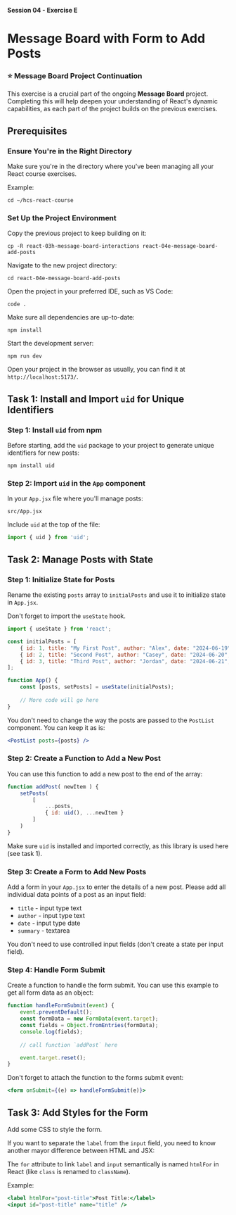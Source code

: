 **Session 04 - Exercise E**

# Message Board with Form to Add Posts

### ⭐️ Message Board Project Continuation

This exercise is a crucial part of the ongoing **Message Board** project. Completing this will help deepen your understanding of React's dynamic capabilities, as each part of the project builds on the previous exercises.

## Prerequisites

### Ensure You're in the Right Directory

Make sure you're in the directory where you've been managing all your React course exercises.

Example:
```
cd ~/hcs-react-course
```

### Set Up the Project Environment

Copy the previous project to keep building on it:
```
cp -R react-03h-message-board-interactions react-04e-message-board-add-posts
```
Navigate to the new project directory:
```
cd react-04e-message-board-add-posts
```
Open the project in your preferred IDE, such as VS Code:
```
code .
```
Make sure all dependencies are up-to-date:
```
npm install
```
Start the development server:
```
npm run dev
```
Open your project in the browser as usually, you can find it at `http://localhost:5173/`.

## Task 1: Install and Import `uid` for Unique Identifiers

### Step 1: Install `uid` from npm

Before starting, add the `uid` package to your project to generate unique identifiers for new posts:

```
npm install uid
```

### Step 2: Import `uid` in the `App` component

In your `App.jsx` file where you'll manage posts:
```
src/App.jsx
```

Include `uid` at the top of the file:
```jsx
import { uid } from 'uid';
```

## Task 2: Manage Posts with State

### Step 1: Initialize State for Posts

Rename the existing `posts` array to `initialPosts` and use it to initialize state in `App.jsx`.

Don't forget to import the `useState` hook.

```jsx
import { useState } from 'react';

const initialPosts = [
    { id: 1, title: "My First Post", author: "Alex", date: "2024-06-19", summary: "A brief overview of my first experience."},
    { id: 2, title: "Second Post", author: "Casey", date: "2024-06-20", summary: "Details on the second encounter and its impacts."},
    { id: 3, title: "Third Post", author: "Jordan", date: "2024-06-21", summary: "Insights and takeaways from the third discussion."}
];

function App() {
    const [posts, setPosts] = useState(initialPosts);
    
    // More code will go here
}
```

You don't need to change the way the posts are passed to the `PostList` component. You can keep it as is:

```jsx
<PostList posts={posts} />
```

### Step 2: Create a Function to Add a New Post

You can use this function to add a new post to the end of the array:

```jsx
function addPost( newItem ) {
    setPosts(
        [
            ...posts,
            { id: uid(), ...newItem }
        ]
    )
}
```

Make sure `uid` is installed and imported correctly, as this library is used here (see task 1).


### Step 3: Create a Form to Add New Posts

Add a form in your `App.jsx` to enter the details of a new post. Please add all individual data points of a post as an input field:

- `title` - input type text
- `author` - input type text
- `date` - input type date
- `summary` - textarea

You don't need to use controlled input fields (don't create a state per input field).

### Step 4: Handle Form Submit

Create a function to handle the form submit. You can use this example to get all form data as an object:

```jsx
function handleFormSubmit(event) {
    event.preventDefault();
    const formData = new FormData(event.target);
    const fields = Object.fromEntries(formData);
    console.log(fields);
    
    // call function `addPost` here

    event.target.reset();
}
```

Don't forget to attach the function to the forms submit event:

```jsx
<form onSubmit={(e) => handleFormSubmit(e)}> 
```

## Task 3: Add Styles for the Form

Add some CSS to style the form. 

If you want to separate the `label` from the `input` field, you need to know another mayor difference between HTML and JSX:

The `for` attribute to link `label` and `input` semantically is named `htmlFor` in React (like `class` is renamed to `className`).

Example:

```jsx
<label htmlFor="post-title">Post Title:</label>
<input id="post-title" name="title" />
```
